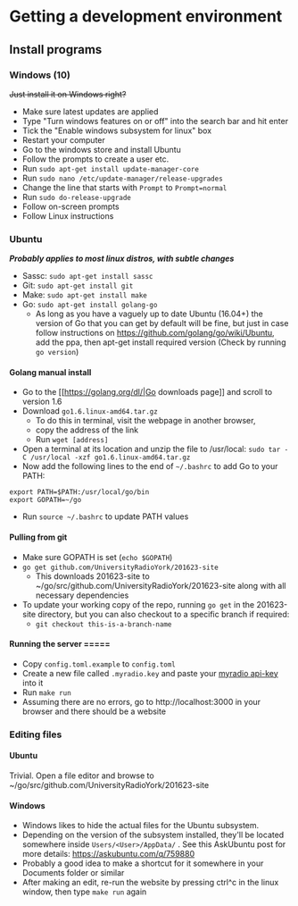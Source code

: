 # Getting a development environment
## Install programs
### Windows (10)
~~Just install it on Windows right?~~
* Make sure latest updates are applied
* Type "Turn windows features on or off" into the search bar and hit enter
* Tick the "Enable windows subsystem for linux" box
* Restart your computer
* Go to the windows store and install Ubuntu
* Follow the prompts to create a user etc.
* Run `sudo apt-get install update-manager-core`
* Run `sudo nano /etc/update-manager/release-upgrades`
* Change the line that starts with `Prompt` to `Prompt=normal`
* Run `sudo do-release-upgrade`
* Follow on-screen prompts
* Follow Linux instructions

### Ubuntu
 ___Probably applies to most linux distros, with subtle changes___
* Sassc: `sudo apt-get install sassc`
* Git: `sudo apt-get install git`
* Make: `sudo apt-get install make`
* Go: `sudo apt-get install golang-go`
    * As long as you have a vaguely up to date Ubuntu (16.04+) the version of Go that you can get by default will be fine, but just in case follow instructions on https://github.com/golang/go/wiki/Ubuntu, add the ppa, then apt-get install required version (Check by running `go version`)
#### Golang manual install
* Go to the [[https://golang.org/dl/|Go downloads page]] and scroll to version 1.6
* Download `go1.6.linux-amd64.tar.gz`
    * To do this in terminal, visit the webpage in another browser,
    * copy the address of the link
    * Run `wget [address]`
* Open a terminal at its location and unzip the file to /usr/local: `sudo tar -C /usr/local -xzf go1.6.linux-amd64.tar.gz`
* Now add the following lines to the end of `~/.bashrc` to add Go to your PATH:
```
export PATH=$PATH:/usr/local/go/bin
export GOPATH=~/go
```
* Run `source ~/.bashrc` to update PATH values

#### Pulling from git
* Make sure GOPATH is set (`echo $GOPATH`)
* `go get github.com/UniversityRadioYork/201623-site`
    * This downloads 201623-site to ~/go/src/github.com/UniversityRadioYork/201623-site along with all necessary dependencies
* To update your working copy of the repo, running `go get` in the 201623-site directory, but you can also checkout to a specific branch if required:
    * `git checkout this-is-a-branch-name`

#### Running the server =====
* Copy `config.toml.example` to `config.toml`
* Create a new file called `.myradio.key` and paste your [myradio api-key](https://ury.org.uk/ceedox/computing:software:in-house:myury:api#getting_a_key) into it
* Run `make run`
* Assuming there are no errors, go to http://localhost:3000 in your browser and there should be a website

### Editing files
#### Ubuntu
Trivial. Open a file editor and browse to ~/go/src/github.com/UniversityRadioYork/201623-site

#### Windows
* Windows likes to hide the actual files for the Ubuntu subsystem.
* Depending on the version of the subsystem installed, they'll be located somewhere inside `Users/<User>/AppData/` . See this AskUbuntu post for more details: https://askubuntu.com/q/759880
* Probably a good idea to make a shortcut for it somewhere in your Documents folder or similar
* After making an edit, re-run the website by pressing ctrl^c in the linux window, then type `make run` again
